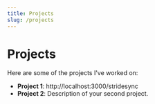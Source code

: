 ```yaml
---
title: Projects
slug: /projects
---
```


# Projects

Here are some of the projects I've worked on:

- **Project 1**: http://localhost:3000/stridesync
- **Project 2**: Description of your second project.

<!-- Add more project descriptions -->
